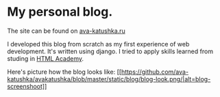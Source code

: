 # My personal blog.
The site can be found on [ava-katushka.ru](http://ava-katushka.ru/)

I developed this blog from scratch as my first experience of web development. 
It's written using django. I tried to apply skills learned from studing in [HTML Academy](https://htmlacademy.ru/).

Here's picture how the blog looks like:
[[https://github.com/ava-katushka/avakatushka/blob/master/static/blog/blog-look.png/|alt=blog-screenshoot]]

